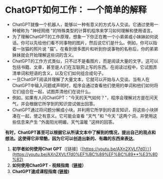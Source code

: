 # ChatGPT如何工作： 一个简单的解释

- ChatGPT就像一个机器人，能够以一种有意义的方式与人交谈。它通过使用一种被称为 "神经网络 "的特殊类型的计算机程序来学习如何理解和使用语言。
- 为了理解ChatGPT的工作原理，想象一下你正在教一个小弟弟或小妹妹如何说话。你可以先给他们看不同事物的图片，然后说它们是什么。例如，你可以指着一张猫的照片说 "猫"。在看到很多图片和听到你说事物的名称后，你的弟弟妹妹就会开始理解这些词的含义。
- ChatGPT的工作方式类似，只不过不是看图片，而是阅读大量的文字。这可以包括书籍、文章，甚至是人们在互联网上写的东西。在阅读过程中，它试图弄清单词和短语的含义，以及它们如何组合成句子。
- 一旦ChatGPT阅读并理解了大量文本，它就可以开始与人交谈。当有人在ChatGPT中输入问题或声明时，程序会通过查看他们使用的单词和他们如何将它们组合在一起，试图弄清他们在说什么。
- 例如，如果有人问ChatGPT："今天的天气如何？"，程序会理解对方是在问天气，并会根据它所学到的知识尝试做出回答。
- ChatGPT通过将问题分解成小块，并利用它所学到的语言知识，将这些小块拼凑在一起，使之有意义。它可能会查看 "天气 "和 "今天 "这两个词，并使用这些信息来产生 "外面阳光明媚，天气温暖 "这样的回答。

**有时，ChatGPT甚至可以根据它从所读文本中了解到的情况，提出自己的观点和想法。这使得它非常酷，因为它可以创造出新的、有趣的东西来表达**。

1. **初学者如何使用Chat GPT**（[链接]（[https://youtu.be/AXn2XVLf7d0））](https://youtu.be/AXn2XVLf7d0%EF%BC%89%EF%BC%89**%E3%80%82)
2. **如何使用ChatGPT - 视频指南（[链接](https://youtu.be/JTxsNm9IdYU)）**
3. **ChatGPT速成课程指南 ([链接](https://twitter.com/thealexbanks/status/1611365551481446406?s=20&t=tbUvIYHyhtNEzKPzhQM1gA))**
